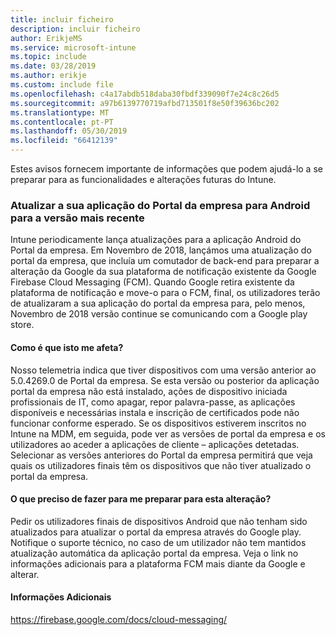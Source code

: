 ```yaml
---
title: incluir ficheiro
description: incluir ficheiro
author: ErikjeMS
ms.service: microsoft-intune
ms.topic: include
ms.date: 03/28/2019
ms.author: erikje
ms.custom: include file
ms.openlocfilehash: c4a17abdb518daba30fbdf339090f7e24c8c26d5
ms.sourcegitcommit: a97b6139770719afbd713501f8e50f39636bc202
ms.translationtype: MT
ms.contentlocale: pt-PT
ms.lasthandoff: 05/30/2019
ms.locfileid: "66412139"
---
```

Estes avisos fornecem importante de informações que podem ajudá-lo a se preparar para as funcionalidades e alterações futuras do Intune. 

### <a name="update-your-android-company-portal-app-to-the-latest-version---4536963--"></a>Atualizar a sua aplicação do Portal da empresa para Android para a versão mais recente <!--4536963-->
Intune periodicamente lança atualizações para a aplicação Android do Portal da empresa. Em Novembro de 2018, lançámos uma atualização do portal da empresa, que incluía um comutador de back-end para preparar a alteração da Google da sua plataforma de notificação existente da Google Firebase Cloud Messaging (FCM). Quando Google retira existente da plataforma de notificação e move-o para o FCM, final, os utilizadores terão de atualizaram a sua aplicação do portal da empresa para, pelo menos, Novembro de 2018 versão continue se comunicando com a Google play store.

#### <a name="how-does-this-affect-me"></a>Como é que isto me afeta?
Nosso telemetria indica que tiver dispositivos com uma versão anterior ao 5.0.4269.0 de Portal da empresa. Se esta versão ou posterior da aplicação portal da empresa não está instalado, ações de dispositivo iniciada profissionais de IT, como apagar, repor palavra-passe, as aplicações disponíveis e necessárias instala e inscrição de certificados pode não funcionar conforme esperado. Se os dispositivos estiverem inscritos no Intune na MDM, em seguida, pode ver as versões de portal da empresa e os utilizadores ao aceder a aplicações de cliente – aplicações detetadas. Selecionar as versões anteriores do Portal da empresa permitirá que veja quais os utilizadores finais têm os dispositivos que não tiver atualizado o portal da empresa.

#### <a name="what-do-i-need-to-do-to-prepare-for-this-change"></a>O que preciso de fazer para me preparar para esta alteração?
Pedir os utilizadores finais de dispositivos Android que não tenham sido atualizados para atualizar o portal da empresa através do Google play. Notifique o suporte técnico, no caso de um utilizador não tem mantidos atualização automática da aplicação portal da empresa. Veja o link no informações adicionais para a plataforma FCM mais diante da Google e alterar.

#### <a name="additional-information"></a>Informações Adicionais
https://firebase.google.com/docs/cloud-messaging/
